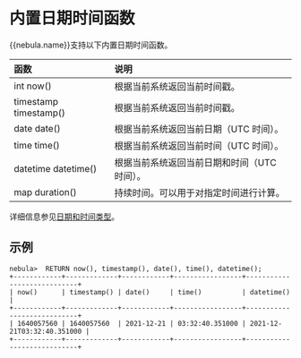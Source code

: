 # 内置日期时间函数

{{nebula.name}}支持以下内置日期时间函数。

|函数| 说明 |
|:----  | :----|
|int now()  | 根据当前系统返回当前时间戳。 |
|timestamp timestamp() | 根据当前系统返回当前时间戳。 |
|date date() | 根据当前系统返回当前日期（UTC 时间）。 |
|time time() | 根据当前系统返回当前时间（UTC 时间）。 |
|datetime datetime() | 根据当前系统返回当前日期和时间（UTC 时间）。 |
|map duration()  | 持续时间。可以用于对指定时间进行计算。   |

详细信息参见[日期和时间类型](../3.data-types/4.date-and-time.md)。

## 示例

```ngql
nebula>  RETURN now(), timestamp(), date(), time(), datetime();
+------------+-------------+------------+-----------------+----------------------------+
| now()      | timestamp() | date()     | time()          | datetime()                 |
+------------+-------------+------------+-----------------+----------------------------+
| 1640057560 | 1640057560  | 2021-12-21 | 03:32:40.351000 | 2021-12-21T03:32:40.351000 |
+------------+-------------+------------+-----------------+----------------------------+
```
